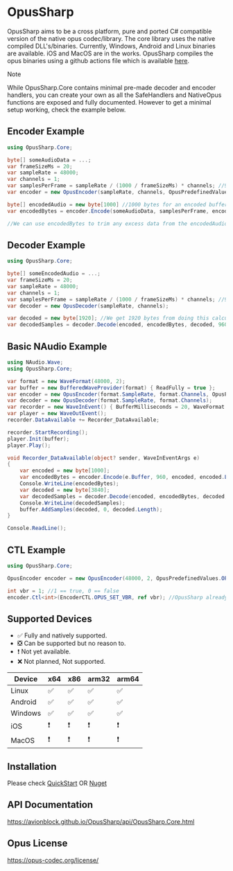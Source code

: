 # OpusSharp
OpusSharp aims to be a cross platform, pure and ported C# compatible version of the native opus codec/library. The core library uses the native compiled DLL's/binaries. Currently, Windows, Android and Linux binaries are available. iOS and MacOS are in the works. OpusSharp compiles the opus binaries using a github actions file which is available [here](.github/workflows/OpusCompile.yml).

> [!NOTE]
> While OpusSharp.Core contains minimal pre-made decoder and encoder handlers, you can create your own as all the SafeHandlers and NativeOpus functions are exposed and fully documented. However to get a minimal setup working, check the example below.

## Encoder Example
```cs
using OpusSharp.Core;

byte[] someAudioData = ...;
var frameSizeMs = 20;
var sampleRate = 48000;
var channels = 1;
var samplesPerFrame = sampleRate / (1000 / frameSizeMs) * channels; //960 samples per frame.
var encoder = new OpusEncoder(sampleRate, channels, OpusPredefinedValues.OPUS_APPLICATION_VOIP);

byte[] encodedAudio = new byte[1000] //1000 bytes for an encoded buffer should be enough according to the opus documentation.
var encodedBytes = encoder.Encode(someAudioData, samplesPerFrame, encodedAudio, encodedAudio.Length);

//We can use encodedBytes to trim any excess data from the encodedAudio buffer before sending over the network or writing to a file.
```

## Decoder Example
```cs
using OpusSharp.Core;

byte[] someEncodedAudio = ...;
var frameSizeMs = 20;
var sampleRate = 48000;
var channels = 1;
var samplesPerFrame = sampleRate / (1000 / frameSizeMs) * channels; //960 samples per frame.
var decoder = new OpusDecoder(sampleRate, channels);

var decoded = new byte[1920]; //We get 1920 bytes from doing this calculation because 16/8 (16 bit audio, 1 byte is 8 bits) equals 2 multiplied by samplesPerFrame gets us bytes per frame. 16/(sizeof(byte) * 8) * samplesPerFrame
var decodedSamples = decoder.Decode(encoded, encodedBytes, decoded, 960, false); //Still don't know why opus only returns decoded samples but it does...
```

## Basic NAudio Example
```cs
using NAudio.Wave;
using OpusSharp.Core;

var format = new WaveFormat(48000, 2);
var buffer = new BufferedWaveProvider(format) { ReadFully = true };
var encoder = new OpusEncoder(format.SampleRate, format.Channels, OpusPredefinedValues.OPUS_APPLICATION_VOIP);
var decoder = new OpusDecoder(format.SampleRate, format.Channels);
var recorder = new WaveInEvent() { BufferMilliseconds = 20, WaveFormat = format };
var player = new WaveOutEvent();
recorder.DataAvailable += Recorder_DataAvailable;

recorder.StartRecording();
player.Init(buffer);
player.Play();

void Recorder_DataAvailable(object? sender, WaveInEventArgs e)
{
    var encoded = new byte[1000];
    var encodedBytes = encoder.Encode(e.Buffer, 960, encoded, encoded.Length);
    Console.WriteLine(encodedBytes);
    var decoded = new byte[3840];
    var decodedSamples = decoder.Decode(encoded, encodedBytes, decoded, 960, false);
    Console.WriteLine(decodedSamples);
    buffer.AddSamples(decoded, 0, decoded.Length);
}

Console.ReadLine();
```

## CTL Example
```cs
using OpusSharp.Core;

OpusEncoder encoder = new OpusEncoder(48000, 2, OpusPredefinedValues.OPUS_APPLICATION_VOIP);

int vbr = 1; //1 == true, 0 == false
encoder.Ctl<int>(EncoderCTL.OPUS_SET_VBR, ref vbr); //OpusSharp already checks if an error occurred with the CTL request and will throw an OpusException if there is an error, otherwise OpusErrorCodes.OPUS_OK.
```

## Supported Devices

- ✅ Fully and natively supported.
- ❎ Can be supported but no reason to.
- ❗ Not yet available.
- ❌ Not planned, Not supported.

|Device     |x64|x86|arm32|arm64|
|-----------|---|---|-----|-----|
|Linux      |✅ |✅ |✅   |✅   |
|Android    |✅ |✅ |✅   |✅   |
|Windows    |✅ |✅ |✅   |✅   |
|iOS        |❗ |❗ |❗   |❗   |
|MacOS      |❗ |❗ |❗   |❗   |

## Installation
Please check [QuickStart](https://avionblock.github.io/OpusSharp/quick-start/index.html) OR [Nuget](https://www.nuget.org/packages/OpusSharp)

## API Documentation
https://avionblock.github.io/OpusSharp/api/OpusSharp.Core.html

## Opus License
https://opus-codec.org/license/
